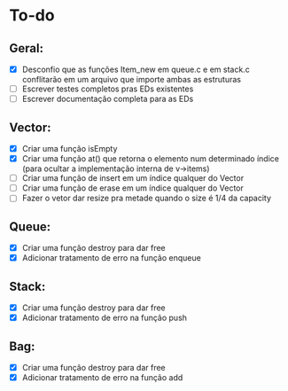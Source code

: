 # To-do

## Geral:
- [x] Desconfio que as funções Item_new em queue.c e em stack.c conflitarão em um arquivo que importe ambas as estruturas
- [ ] Escrever testes completos pras EDs existentes
- [ ] Escrever documentação completa para as EDs

## Vector:
- [x] Criar uma função isEmpty
- [x] Criar uma função at() que retorna o elemento num determinado índice (para ocultar a implementação interna de v->items)
- [ ] Criar uma função de insert em um índice qualquer do Vector
- [ ] Criar uma função de erase em um índice qualquer do Vector
- [ ] Fazer o vetor dar resize pra metade quando o size é 1/4 da capacity

## Queue:
- [x] Criar uma função destroy para dar free
- [x] Adicionar tratamento de erro na função enqueue

## Stack:
- [x] Criar uma função destroy para dar free
- [x] Adicionar tratamento de erro na função push

## Bag:
- [x] Criar uma função destroy para dar free
- [x] Adicionar tratamento de erro na função add
